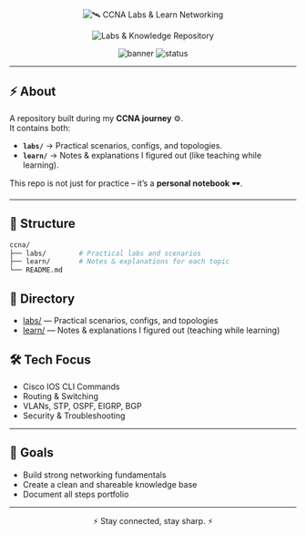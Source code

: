 <div align="center">

<!-- Header: big, hacker-style typing, no pause, no loop (stays) -->
<p align="center">
  <img
    src="https://readme-typing-svg.demolab.com?font=Press+Start+2P&size=22&duration=3000&pause=0&repeat=false&color=60A3BC&center=true&vCenter=true&width=1100&lines=%F0%9F%9B%A8%EF%B8%8F+CCNA+Labs+%26+Learn+Networking&cursor=%E2%96%88"
    alt="🛰️ CCNA Labs & Learn Networking"
  />
</p>

<!-- Subline: pixel font, smaller size; types once and stays -->
<p align="center">
  <img
    src="https://readme-typing-svg.demolab.com?font=Press+Start+2P&size=14&duration=1500&pause=0&repeat=false&color=9aa0a6&center=true&vCenter=true&width=1100&lines=Labs+%26+Knowledge+Repository&cursor=%E2%96%88"
    alt="Labs & Knowledge Repository"
  />
</p>


![banner](https://img.shields.io/badge/CCNA-Labs%20%26%20Learn-black?style=for-the-badge&logo=cisco&logoColor=white)
![status](https://img.shields.io/badge/Status-In%20Progress-007acc?style=for-the-badge)

</div>

---

## ⚡ About
A repository built during my **CCNA journey** ⚙️.  
It contains both:
- **`labs/`** → Practical scenarios, configs, and topologies.  
- **`learn/`** → Notes & explanations I figured out (like teaching while learning).  

This repo is not just for practice – it’s a **personal notebook** 🕶️.

---

## 📂 Structure
```bash
ccna/
├── labs/        # Practical labs and scenarios
├── learn/       # Notes & explanations for each topic
└── README.md
```

## 📂 Directory
- [labs/](labs/) — Practical scenarios, configs, and topologies
- [learn/](learn/) — Notes & explanations I figured out (teaching while learning)

## 🛠️ Tech Focus
- Cisco IOS CLI Commands  
- Routing & Switching  
- VLANs, STP, OSPF, EIGRP, BGP  
- Security & Troubleshooting  

---

## 🎯 Goals
- Build strong networking fundamentals  
- Create a clean and shareable knowledge base  
- Document all steps portfolio  

---

<div align="center">

⚡ Stay connected, stay sharp. ⚡  

</div>
